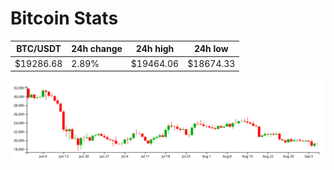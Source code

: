 # Bitcoin Stats

BTC/USDT|24h change|24h high|24h low|
|---|---|---|---|
|$19286.68|2.89%|$19464.06|$18674.33|

<img src="./chart.svg">
